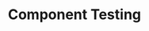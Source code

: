 ---
title: Component Testing
template: lesson
draft: false
slug: /courses/Testing/component-testing
course: Testing
defaultTab: tests
tags:
  - Jest
  - Enzyme
description: "This lesson covers testing React components, using Jest and Enzyme to
run tests on them, and how to make assertions on mounted React elements. We'll go into
the difference between React Components and Elements, understand the purpose of the Enzyme
software library, and mount React elements in order to make assertions about them."
timeToCompletion: ~1 - 2.5 hours
videoLinks: 
  - https://www.youtube.com/embed/f6Uk0qS_Lho?start=411
preReadQuizLink: https://docs.google.com/forms/d/e/1FAIpQLScz28SKDo0ijCCKu61z1MC7lMFJUbztCH79mVZWW7Ha76cJbw/viewform
readingLinks: 
  - link: https://reactjs.org/blog/2015/12/18/react-components-elements-and-instances.html
    description: This great blog post by Dan Abramov covers the difference between React components, elements, and component instances.
    title: Components, elements, and instances
  - link: https://airbnb.io/enzyme/docs/api/
    description: We will be leveraging the Enzyme docs throughout the session, so it would be helpful to get familiar with this resource.
    title: Enzyme Docs
  - link: https://medium.com/airbnb-engineering/enzyme-javascript-testing-utilities-for-react-a417e5e5090f
    description: This short article (and video) shows us why Enzyme is a powerful ally in testing React.
    title: Why Enzyme Helps
  - link: https://scotch.io/tutorials/testing-react-components-with-enzyme-and-jest
    description: A nice intro to testing UI
    title: Testing Components with Enzyme and Jest
--- 